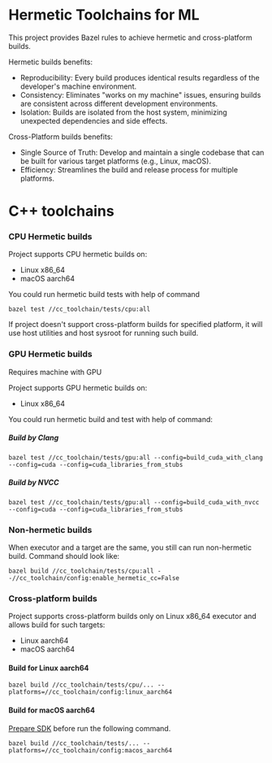 # Hermetic Toolchains for ML

This project provides Bazel rules to achieve hermetic and cross-platform builds.

Hermetic builds benefits:
* Reproducibility: Every build produces identical results regardless of the developer's machine environment.
* Consistency: Eliminates "works on my machine" issues, ensuring builds are consistent across different development environments.
* Isolation: Builds are isolated from the host system, minimizing unexpected dependencies and side effects.

Cross-Platform builds benefits:
* Single Source of Truth: Develop and maintain a single codebase that can be built for various target platforms (e.g., Linux, macOS).
* Efficiency: Streamlines the build and release process for multiple platforms.

# C++ toolchains 
### CPU Hermetic builds
Project supports CPU hermetic builds on:
* Linux x86_64
* macOS aarch64

You could run hermetic build tests with help of command

`bazel test //cc_toolchain/tests/cpu:all`

If project doesn't support cross-platform builds for specified platform,
it will use host utilities and host sysroot for running such build.

### GPU Hermetic builds 
Requires machine with GPU

Project supports GPU hermetic builds on:
* Linux x86_64

You could run hermetic build and test with help of command:
##### Build by Clang
`bazel test //cc_toolchain/tests/gpu:all --config=build_cuda_with_clang --config=cuda --config=cuda_libraries_from_stubs`

##### Build by NVCC
`bazel test //cc_toolchain/tests/gpu:all --config=build_cuda_with_nvcc --config=cuda --config=cuda_libraries_from_stubs`

### Non-hermetic builds
When executor and a target are the same, you still can run non-hermetic build. Command should look like:

`bazel build //cc_toolchain/tests/cpu:all --//cc_toolchain/config:enable_hermetic_cc=False`

### Cross-platform builds
Project supports cross-platform builds only on Linux x86_64 executor 
and allows build for such targets:
* Linux aarch64
* macOS aarch64

#### Build for Linux aarch64
`bazel build //cc_toolchain/tests/cpu/... --platforms=//cc_toolchain/config:linux_aarch64`

#### Build for macOS aarch64
[Prepare SDK](cc_toolchain/sysroots/macos_arm64/README.md) before run the following command.

`bazel build //cc_toolchain/tests/... --platforms=//cc_toolchain/config:macos_aarch64`
